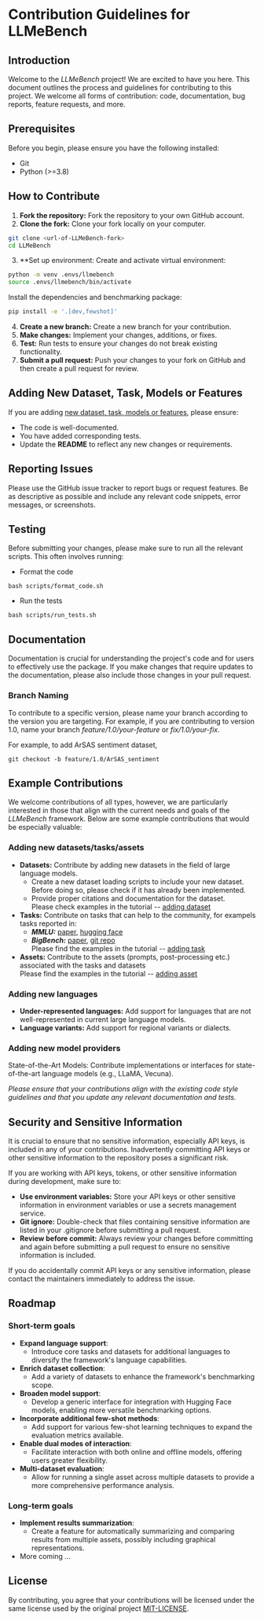 # Contribution Guidelines for **LLMeBench**

## Introduction
Welcome to the _LLMeBench_ project! We are excited to have you here. This document outlines the process and guidelines for contributing to this project. We welcome all forms of contribution: code, documentation, bug reports, feature requests, and more.

## Prerequisites
Before you begin, please ensure you have the following installed:

- Git
- Python (>=3.8)


## How to Contribute
1. **Fork the repository:** Fork the repository to your own GitHub account.
2. **Clone the fork:** Clone your fork locally on your computer.
  ```bash
  git clone <url-of-LLMeBench-fork>
  cd LLMeBench
  ```
3. **Set up environment:
  Create and activate virtual environment:
  ```bash
  python -m venv .envs/llmebench
  source .envs/llmebench/bin/activate
  ```

  Install the dependencies and benchmarking package:
  ```bash
  pip install -e '.[dev,fewshot]'
  ```
4. **Create a new branch:** Create a new branch for your contribution.
5. **Make changes:** Implement your changes, additions, or fixes.
6. **Test:** Run tests to ensure your changes do not break existing functionality.
7. **Submit a pull request:** Push your changes to your fork on GitHub and then create a pull request for review.

## Adding New Dataset, Task, Models or Features
If you are adding [new dataset, task, models or features](docs/tutorials), please ensure:

- The code is well-documented.
- You have added corresponding tests.
- Update the **README** to reflect any new changes or requirements.

## Reporting Issues
Please use the GitHub issue tracker to report bugs or request features. Be as descriptive as possible and include any relevant code snippets, error messages, or screenshots.

## Testing
Before submitting your changes, please make sure to run all the relevant scripts. This often involves running:

- Format the code
```
bash scripts/format_code.sh
```
- Run the tests
```
bash scripts/run_tests.sh
```



## Documentation
Documentation is crucial for understanding the project's code and for users to effectively use the package. If you make changes that require updates to the documentation, please also include those changes in your pull request.


### Branch Naming
To contribute to a specific version, please name your branch according to the version you are targeting. For example, if you are contributing to version 1.0, name your branch _feature/1.0/your-feature_ or _fix/1.0/your-fix_.

For example, to add ArSAS sentiment dataset,
```
git checkout -b feature/1.0/ArSAS_sentiment
```


## Example Contributions
We welcome contributions of all types, however, we are particularly interested in those that align with the current needs and goals of the _LLMeBench_ framework. Below are some example contributions that would be especially valuable:

### Adding new datasets/tasks/assets
- **Datasets:** Contribute by adding new datasets in the field of large language models.
  - Create a new dataset loading scripts to include your new dataset. Before doing so, please check if it has already been implemented.
  - Provide proper citations and documentation for the dataset.<br/>
  Please check examples in the tutorial -- [adding dataset](docs/tutorials/adding_dataset.md)
- **Tasks:** Contribute on tasks that can help to the community, for exampels tasks reported in:
  - ***MMLU:*** [paper](https://arxiv.org/pdf/2009.03300.pdf), [hugging face](https://huggingface.co/datasets/cais/mmlu)  
  - ***BigBench:*** [paper](https://arxiv.org/abs/2206.04615), [git repo](https://github.com/google/BIG-bench)<br/>
  Please find the examples in the tutorial -- [adding task](docs/tutorials/adding_task.md)
- **Assets:** Contribute to the assets (prompts, post-processing etc.) associated with the tasks and datasets<br/>
Please find the examples in the tutorial -- [adding asset](docs/tutorials/adding_asset.md)



### Adding new languages
- **Under-represented languages:** Add support for languages that are not well-represented in current large language models.
- **Language variants:** Add support for regional variants or dialects.


### Adding new model providers
State-of-the-Art Models: Contribute implementations or interfaces for state-of-the-art language models (e.g., LLaMA, Vecuna).


_Please ensure that your contributions align with the existing code style guidelines and that you update any relevant documentation and tests._

## Security and Sensitive Information
It is crucial to ensure that no sensitive information, especially API keys, is included in any of your contributions. Inadvertently committing API keys or other sensitive information to the repository poses a significant risk.

If you are working with API keys, tokens, or other sensitive information during development, make sure to:

- **Use environment variables:** Store your API keys or other sensitive information in environment variables or use a secrets management service.
- **Git ignore:** Double-check that files containing sensitive information are listed in your .gitignore before submitting a pull request.
- **Review before commit:** Always review your changes before committing and again before submitting a pull request to ensure no sensitive information is included.

If you do accidentally commit API keys or any sensitive information, please contact the maintainers immediately to address the issue.



## Roadmap

### Short-term goals
- **Expand language support**:
  - Introduce core tasks and datasets for additional languages to diversify the framework's language capabilities.
- **Enrich dataset collection**:
  - Add a variety of datasets to enhance the framework's benchmarking scope.
- **Broaden model support**:
  - Develop a generic interface for integration with Hugging Face models, enabling more versatile benchmarking options.
- **Incorporate additional few-shot methods**:
  - Add support for various few-shot learning techniques to expand the evaluation metrics available.
- **Enable dual modes of interaction**:
  - Facilitate interaction with both online and offline models, offering users greater flexibility.
- **Multi-dataset evaluation**:
  - Allow for running a single asset across multiple datasets to provide a more comprehensive performance analysis.


### Long-term goals
- **Implement results summarization**:
  - Create a feature for automatically summarizing and comparing results from multiple assets, possibly including graphical representations.
- More coming ...


## License
By contributing, you agree that your contributions will be licensed under the same license used by the original project [MIT-LICENSE](https://github.com/git/git-scm.com/blob/main/MIT-LICENSE.txt).
